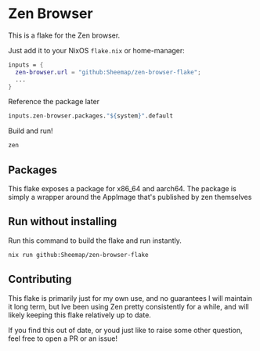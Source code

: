 # Zen Browser

This is a flake for the Zen browser.

Just add it to your NixOS `flake.nix` or home-manager:

```nix
inputs = {
  zen-browser.url = "github:Sheemap/zen-browser-flake";
  ...
}
```

Reference the package later
```nix
inputs.zen-browser.packages."${system}".default
```

Build and run!
```bash
zen
```

## Packages
This flake exposes a package for x86_64 and aarch64. The package is simply a wrapper around the AppImage that's published by zen themselves

## Run without installing
Run this command to build the flake and run instantly.
```bash
nix run github:Sheemap/zen-browser-flake
```

## Contributing
This flake is primarily just for my own use, and no guarantees I will maintain it long term, but Ive been using Zen pretty consistently for a while, and will likely keeping this flake relatively up to date.

If you find this out of date, or youd just like to raise some other question, feel free to open a PR or an issue!

